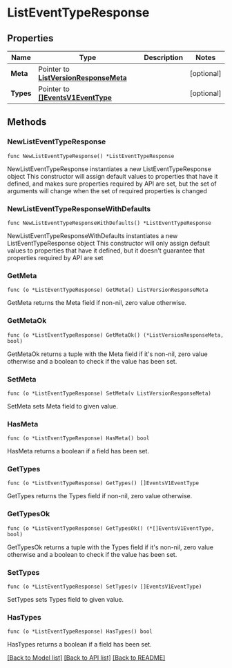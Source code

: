 # ListEventTypeResponse

## Properties

Name | Type | Description | Notes
------------ | ------------- | ------------- | -------------
**Meta** | Pointer to [**ListVersionResponseMeta**](ListVersionResponse_meta.md) |  | [optional] 
**Types** | Pointer to [**[]EventsV1EventType**](EventsV1EventType.md) |  | [optional] 

## Methods

### NewListEventTypeResponse

`func NewListEventTypeResponse() *ListEventTypeResponse`

NewListEventTypeResponse instantiates a new ListEventTypeResponse object
This constructor will assign default values to properties that have it defined,
and makes sure properties required by API are set, but the set of arguments
will change when the set of required properties is changed

### NewListEventTypeResponseWithDefaults

`func NewListEventTypeResponseWithDefaults() *ListEventTypeResponse`

NewListEventTypeResponseWithDefaults instantiates a new ListEventTypeResponse object
This constructor will only assign default values to properties that have it defined,
but it doesn't guarantee that properties required by API are set

### GetMeta

`func (o *ListEventTypeResponse) GetMeta() ListVersionResponseMeta`

GetMeta returns the Meta field if non-nil, zero value otherwise.

### GetMetaOk

`func (o *ListEventTypeResponse) GetMetaOk() (*ListVersionResponseMeta, bool)`

GetMetaOk returns a tuple with the Meta field if it's non-nil, zero value otherwise
and a boolean to check if the value has been set.

### SetMeta

`func (o *ListEventTypeResponse) SetMeta(v ListVersionResponseMeta)`

SetMeta sets Meta field to given value.

### HasMeta

`func (o *ListEventTypeResponse) HasMeta() bool`

HasMeta returns a boolean if a field has been set.

### GetTypes

`func (o *ListEventTypeResponse) GetTypes() []EventsV1EventType`

GetTypes returns the Types field if non-nil, zero value otherwise.

### GetTypesOk

`func (o *ListEventTypeResponse) GetTypesOk() (*[]EventsV1EventType, bool)`

GetTypesOk returns a tuple with the Types field if it's non-nil, zero value otherwise
and a boolean to check if the value has been set.

### SetTypes

`func (o *ListEventTypeResponse) SetTypes(v []EventsV1EventType)`

SetTypes sets Types field to given value.

### HasTypes

`func (o *ListEventTypeResponse) HasTypes() bool`

HasTypes returns a boolean if a field has been set.


[[Back to Model list]](../README.md#documentation-for-models) [[Back to API list]](../README.md#documentation-for-api-endpoints) [[Back to README]](../README.md)


